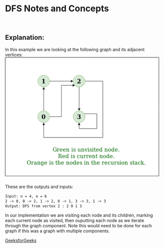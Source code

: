 # DFS Notes and Concepts

<br/>

## Explanation:

In this example we are looking at the following graph and its adjacent vertices:
![DFS Basic Implementation](images/DFS_Graph_Walkthrough.gif)

These are the outputs and inputs:
```
Input: n = 4, e = 6 
2 -> 0, 0 -> 2, 1 -> 2, 0 -> 1, 3 -> 3, 1 -> 3 
Output: DFS from vertex 2 : 2 0 1 3 
```

In our implementation we are visiting each node and its children, marking each current node as visited, then ouputting
each node as we iterate through the graph component. Note this would need to be done for each graph if this was a graph with multiple components. 

[GeeksforGeeks](https://www.geeksforgeeks.org/depth-first-search-or-dfs-for-a-graph/)